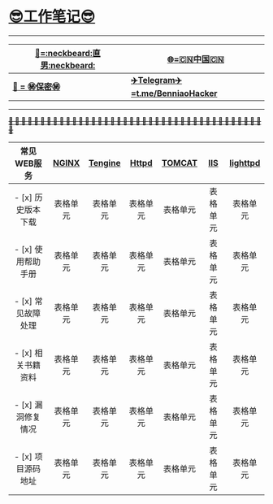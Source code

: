 # __[:sunglasses:工作笔记:sunglasses:](https://github.com/benniao1996/1996)__
****
|[__:restroom:=:neckbeard:直男:neckbeard:__](https://github.com/benniao1996/1996)|[__:globe_with_meridians:=:cn:中国:cn:__](https://github.com/benniao1996/1996)|
| --- | ---
|[__:couple_with_heart: = :secret:保密:secret:__](https://github.com/benniao1996/1996)|[__:airplane:Telegram:airplane:=t.me/BenniaoHacker__](https://t.me/BenniaoHacker)|
****
[~~__**:shit: :shit: :shit: :shit: :shit: :shit: :shit: :shit: :shit: :shit: :shit: :shit: :shit: :shit: :shit: :shit: :shit: :shit: :shit: :shit: :shit: :shit: :shit: :shit: :shit: :shit: :shit: :shit: :shit: :shit: :shit: :shit: :shit: :shit: :shit: :shit: :shit: :shit: :shit: :shit: :shit:**__~~](https://t.me/BenniaoHacker)

| 常见WEB服务 | [NGINX](http://nginx.org/)  | [Tengine](http://tengine.taobao.org/) | [Httpd](http://httpd.apache.org/) | [TOMCAT](http://tomcat.apache.org/) | [IIS](https://www.iis.net/) | [lighttpd](http://www.lighttpd.net/)  | 
| :----------: | :-----------: | :----------: | :-----------: | :----------: | :-----------: | :----------: | 
|- [x] 历史版本下载 | 表格单元   | 表格单元   | 表格单元   | 表格单元   | 表格单元   | 表格单元   | 
|- [x] 使用帮助手册 | 表格单元   | 表格单元   | 表格单元   | 表格单元   | 表格单元   | 表格单元   | 
|- [x] 常见故障处理 | 表格单元   | 表格单元   | 表格单元   | 表格单元   | 表格单元   | 表格单元   | 
|- [x] 相关书籍资料 | 表格单元   | 表格单元   | 表格单元   | 表格单元   | 表格单元   | 表格单元   | 
|- [x] 漏洞修复情况 | 表格单元   | 表格单元   | 表格单元   | 表格单元   | 表格单元   | 表格单元   | 
|- [x] 项目源码地址 | 表格单元   | 表格单元   | 表格单元   | 表格单元   | 表格单元   | 表格单元   | 
